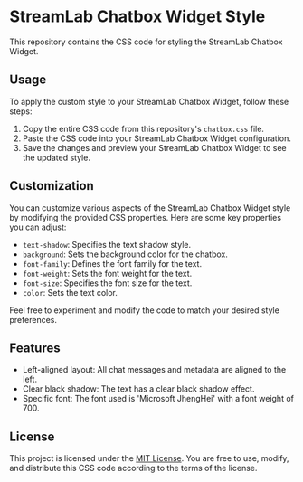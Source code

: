 # StreamLab Chatbox Widget Style

This repository contains the CSS code for styling the StreamLab Chatbox Widget.

## Usage

To apply the custom style to your StreamLab Chatbox Widget, follow these steps:

1. Copy the entire CSS code from this repository's `chatbox.css` file.
2. Paste the CSS code into your StreamLab Chatbox Widget configuration.
3. Save the changes and preview your StreamLab Chatbox Widget to see the updated style.

## Customization

You can customize various aspects of the StreamLab Chatbox Widget style by modifying the provided CSS properties. Here are some key properties you can adjust:

- `text-shadow`: Specifies the text shadow style.
- `background`: Sets the background color for the chatbox.
- `font-family`: Defines the font family for the text.
- `font-weight`: Sets the font weight for the text.
- `font-size`: Specifies the font size for the text.
- `color`: Sets the text color.

Feel free to experiment and modify the code to match your desired style preferences.

## Features

- Left-aligned layout: All chat messages and metadata are aligned to the left.
- Clear black shadow: The text has a clear black shadow effect.
- Specific font: The font used is 'Microsoft JhengHei' with a font weight of 700.

## License

This project is licensed under the [MIT License](LICENSE). You are free to use, modify, and distribute this CSS code according to the terms of the license.

